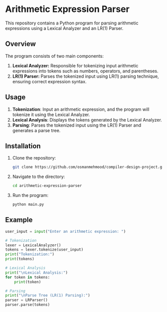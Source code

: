 # Arithmetic Expression Parser

This repository contains a Python program for parsing arithmetic expressions using a Lexical Analyzer and an LR(1) Parser.

## Overview

The program consists of two main components:

1. **Lexical Analyzer:** Responsible for tokenizing input arithmetic expressions into tokens such as numbers, operators, and parentheses.
2. **LR(1) Parser:** Parses the tokenized input using LR(1) parsing technique, ensuring correct expression syntax.

## Usage

1. **Tokenization**: Input an arithmetic expression, and the program will tokenize it using the Lexical Analyzer.
2. **Lexical Analysis**: Displays the tokens generated by the Lexical Analyzer.
3. **Parsing**: Parses the tokenized input using the LR(1) Parser and generates a parse tree.

## Installation

1. Clone the repository:

    ```bash
    git clone https://github.com/osmanmehmood/compiler-design-project.git
    ```

2. Navigate to the directory:

    ```bash
    cd arithmetic-expression-parser
    ```

3. Run the program:

    ```bash
    python main.py
    ```

## Example

```python
user_input = input("Enter an arithmetic expression: ")

# Tokenization
lexer = LexicalAnalyzer()
tokens = lexer.tokenize(user_input)
print("Tokenization:")
print(tokens)

# Lexical Analysis
print("\nLexical Analysis:")
for token in tokens:
    print(token)

# Parsing
print("\nParse Tree (LR(1) Parsing):")
parser = LRParser()
parser.parse(tokens)
